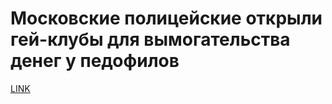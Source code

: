 # Московские полицейские открыли гей-клубы для вымогательства денег у педофилов



[LINK](https://varlamov.ru/1989862.html)